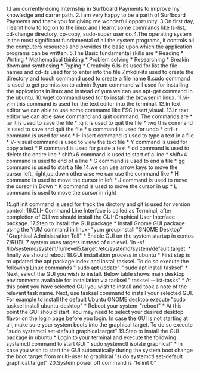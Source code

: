 1.I am currently doing Internship in Surfboard Payments to improve my knowledge and carrer path.
2.I am very happy to be a parth of Surfboard Payments and thank you for giving me wonderful opportunity.
3.On first day, I learnt how to log on to the linux and I learnt some commands like ls-list, cd-change directory, cp-copy, sudo-super user do.4.The operating system is the most significant fundamental of all the system programs, it controls all the computers resources and provides
  the base upon which the application programs can be written.
5.The Basic fundamental skills are
        * Reading
        * Writing
        * Mathematical thinking
        * Problem solving
        * Researching
        * Breakin down and synthesing
        * Typing
        * Creativity
6.ls-its used for list the file names and cd-its used for to enter into the file
7.mkdir-its used to create the directory and touch command used to create a file name
8.sudo command is used to get permission to admin
9.yum command will used for installing the appications in linux and instead of yum we can use apt-get command in the ubuntu.
10.wget command used for to install the browser in linux.
11.vi-vim this command is used for the text editor into the terminal.
12.In text editor we can able to use some commamd like ESC,insert,visual.
13.In text editor we can able save command and quit command, The commands are
       * :w it is used to save the file
       * :q it is used to quit the file
       * :wq this command is used to save and quit the file
       * u command is used for undo
       * ctrl+r command is used for redo
       * I- Insert command is used to type a text in a file
       * V- visual command is used to view the text file
       * Y command is used for copy a text
       * P command is used for paste a text
       * dd command is used to delete the entire line
       * shift+6 command is used to start of a line
       * shift+4 command is used to end of a line
       * G command is used to end a file
       * gg command is used to start a file
14.we can use arrow keys to move the cursor left, right,up,down otherwise we can use the command like
       * H command is used to move the cursor in left
       * J command is used to move the cursor in Down
       * K command is used to move the cursor in up
       * L command is used to move the cursor in right

15.git init command is used for track the dirctory and git is used for version control.
16.CLI- Command Line Interface is called as Terminal, after completion of CLI we should install the GUI-Graphical User Interface package.
17.Step to install the GUI package
       * Install Gnome GUI package using the YUM command in linux- "yum groupinstall "GNOME Desktop" "Graphical Administration Toll"
       * Enable GUI on the system startup in centos 7/RHEL 7 system uses targets instead of runlevel.
         'ln -sf /lib/systemd/system/runlevel5.target /etc/systemd/system/default.target'
       * finally we should reboot
18.GUI installation process in ubuntu
       * First step is to updated the apt package index and install tasksel. To do so execute the following Linux commands
        " sudo apt update"
        " sudo apt install tasksel"
       * Next, select the GUI you wish to install. Below table shows main desktop environments available for installation via tasksel
        " tasksel --list-tasks"
       * At this point you have selected GUI you wish to install and took a note of the relevant task name.
         Next, use tasksel command to install your selected GUI. For example to install the default Ubuntu GNOME desktop execute
        "sudo tasksel install ubuntu-desktop"
       * Reboot your system-"reboot"
       * At this point the GUI should start. You may need to select your desired desktop flavor on the login page before you login.
         In case the GUI is not starting at all, make sure your system boots into the graphical target. To do so execute
        "sudo systemctl set-default graphical.target"
19.Step to install the GUI package in ubuntu
       *  Login to your terminal and execute the following systemctl command to start GUI
         " sudo systemctl isolate graphical"
       * In case you wish to start the GUI automatically during the system boot change the boot target from multi-user to graphical
         "sudo systemctl set-default graphical.target"
20.System power off command is "telinit 0"
